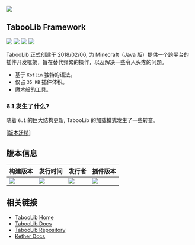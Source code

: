 ![](https://wiki.ptms.ink/images/6/69/Taboolib-png-blue-v2.png)

## TabooLib Framework

[![](https://app.codacy.com/project/badge/Grade/3e9c747cd4aa484ab7cd74b7666c4c43)](https://www.codacy.com/gh/TabooLib/TabooLib/dashboard?utm_source=github.com&amp;utm_medium=referral&amp;utm_content=TabooLib/TabooLib&amp;utm_campaign=Badge_Grade)
[![](https://www.codefactor.io/repository/github/taboolib/taboolib/badge)](https://www.codefactor.io/repository/github/taboolib/taboolib)
![](https://img.shields.io/github/contributors/taboolib/taboolib)
![](https://img.shields.io/github/languages/code-size/taboolib/taboolib)

TabooLib 正式创建于 2018/02/06, 为 Minecraft（Java 版）提供一个跨平台的插件开发框架，旨在替代频繁的操作，以及解决一些令人头疼的问题。

+ 基于 `Kotlin` 独特的语法。
+ 仅占 `35 KB` 插件体积。
+ 魔术般的工具。

### 6.1 发生了什么?

随着 `6.1` 的巨大结构更新, TabooLib 的加载模式发生了一些转变。

[[版本迁移]](https://docs.tabooproject.org/migration)

## 版本信息

| 构建版本                                                                                                                                                               | 发行时间                                                                                                                                                              | 发行者                                                                                                                                                                   | 插件版本                                                                                                                                                                            |
|--------------------------------------------------------------------------------------------------------------------------------------------------------------------|-------------------------------------------------------------------------------------------------------------------------------------------------------------------|-----------------------------------------------------------------------------------------------------------------------------------------------------------------------|---------------------------------------------------------------------------------------------------------------------------------------------------------------------------------|
| ![](https://img.shields.io/badge/dynamic/json?label=Version&query=%24.tag_name&url=https%3A%2F%2Fapi.github.com%2Frepos%2FTabooLib%2FTabooLib%2Freleases%2Flatest) | ![](https://img.shields.io/badge/dynamic/json?label=Date&query=%24.created_at&url=https%3A%2F%2Fapi.github.com%2Frepos%2FTabooLib%2FTabooLib%2Freleases%2Flatest) | ![](https://img.shields.io/badge/dynamic/json?label=Author&query=%24.author.login&url=https%3A%2F%2Fapi.github.com%2Frepos%2FTabooLib%2FTabooLib%2Freleases%2Flatest) | ![](https://img.shields.io/badge/dynamic/json?label=Plugin&query=%24.tag_name&url=https%3A%2F%2Fapi.github.com%2Frepos%2FTabooLib%2Ftaboolib-gradle-plugin%2Freleases%2Flatest) |

## 相关链接

+ [TabooLib Home](https://tabooproject.org)
+ [TabooLib Docs](https://docs.tabooproject.org)
+ [TabooLib Repository](https://repo.tabooproject.org)
+ [Kether Docs](https://kether.tabooproject.org)